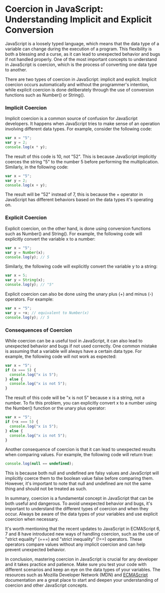 # Coercion in JavaScript: Understanding Implicit and Explicit Conversion

JavaScript is a loosely typed language, which means that the data type of a variable can change during the execution of a program. This flexibility is both a blessing and a curse, as it can lead to unexpected behavior and bugs if not handled properly. One of the most important concepts to understand in JavaScript is coercion, which is the process of converting one data type to another.

There are two types of coercion in JavaScript: implicit and explicit. Implicit coercion occurs automatically and without the programmer's intention, while explicit coercion is done deliberately through the use of conversion functions such as Number() or String().

### Implicit Coercion

Implicit coercion is a common source of confusion for JavaScript developers. It happens when JavaScript tries to make sense of an operation involving different data types. For example, consider the following code:

```javascript
var x = "5";
var y = 2;
console.log(x * y);
```

The result of this code is 10, not "52". This is because JavaScript implicitly coerces the string "5" to the number 5 before performing the multiplication. Similarly, in the following code:

```javascript
var x = "5";
var y = 2;
console.log(x + y);
```

The result will be "52" instead of 7, this is because the + operator in JavaScript has different behaviors based on the data types it's operating on.

### Explicit Coercion

Explicit coercion, on the other hand, is done using conversion functions such as Number() and String(). For example, the following code will explicitly convert the variable x to a number:

```javascript
var x = "5";
var y = Number(x);
console.log(y); // 5
```

Similarly, the following code will explicitly convert the variable y to a string:

```javascript
var x = 5;
var y = String(x);
console.log(y); // "5"
```

Explicit coercion can also be done using the unary plus (+) and minus (-) operators. For example:

```javascript
var x = "5";
var y = +x; // equivalent to Number(x)
console.log(y); // 5
```

### Consequences of Coercion

While coercion can be a useful tool in JavaScript, it can also lead to unexpected behavior and bugs if not used correctly. One common mistake is assuming that a variable will always have a certain data type. For example, the following code will not work as expected:

```javascript
var x = "5";
if (x === 5) {
  console.log("x is 5");
} else {
  console.log("x is not 5");
}
```

The result of this code will be "x is not 5" because x is a string, not a number. To fix this problem, you can explicitly convert x to a number using the Number() function or the unary plus operator:

```javascript
var x = "5";
if (+x === 5) {
  console.log("x is 5");
} else {
  console.log("x is not 5");
}
```

Another consequence of coercion is that it can lead to unexpected results when comparing values. For example, the following code will return true:

```javascript
console.log(null == undefined);
```

This is because both null and undefined are falsy values and JavaScript will implicitly coerce them to the boolean value false before comparing them. However, it's important to note that null and undefined are not the same thing and should not be treated as such.

In summary, coercion is a fundamental concept in JavaScript that can be both useful and dangerous. To avoid unexpected behavior and bugs, it's important to understand the different types of coercion and when they occur. Always be aware of the data types of your variables and use explicit coercion when necessary.

It's worth mentioning that the recent updates to JavaScript in ECMAScript 6, 7 and 8 have introduced new ways of handling coercion, such as the use of "strict equality" (===) and "strict inequality" (!==) operators. These operators compare values without any implicit coercion and can help prevent unexpected behavior.

In conclusion, mastering coercion in JavaScript is crucial for any developer and it takes practice and patience. Make sure you test your code with different scenarios and keep an eye on the data types of your variables. The resources such as Mozilla Developer Network (MDN) and [ECMAScript](https://262.ecma-international.org/10.0/#sec-abstract-operations) documentation are a great place to start and deepen your understanding of coercion and other JavaScript concepts.